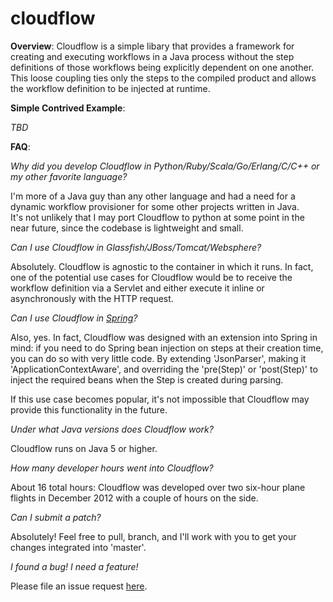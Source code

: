 # cloudflow

**Overview**:  Cloudflow is a simple libary that provides a framework for creating and executing workflows in a Java process without the 
step definitions of those workflows being explicitly dependent on one another.  This loose coupling ties only the steps to the compiled product 
and allows the workflow definition to be injected at runtime.

**Simple Contrived Example**:

*TBD*

**FAQ**:

*Why did you develop Cloudflow in Python/Ruby/Scala/Go/Erlang/C/C++ or my other favorite language?*

I'm more of a Java guy than any other language and had a need for a dynamic workflow provisioner for some other projects written in Java.  
It's not unlikely that I may port Cloudflow to python at some point in the near future, since the codebase is lightweight and small.

*Can I use Cloudflow in Glassfish/JBoss/Tomcat/Websphere?*

Absolutely.  Cloudflow is agnostic to the container in which it runs.  In fact, one of the potential use cases for Cloudflow would be to 
receive the workflow definition via a Servlet and either execute it inline or asynchronously with the HTTP request.

*Can I use Cloudflow in [Spring](http://www.springsource.com)?*

Also, yes.  In fact, Cloudflow was designed with an extension into Spring in mind: if you need to do Spring bean injection on steps at their creation
time, you can do so with very little code.  By extending 'JsonParser', making it 'ApplicationContextAware', and overriding the 'pre(Step)' or 'post(Step)'
to inject the required beans when the Step is created during parsing.

If this use case becomes popular, it's not impossible that Cloudflow may provide this functionality in the future. 

*Under what Java versions does Cloudflow work?*

Cloudflow runs on Java 5 or higher.

*How many developer hours went into Cloudflow?*

About 16 total hours: Cloudflow was developed over two six-hour plane flights in December 2012 with a couple of hours on the side. 

*Can I submit a patch?*

Absolutely!  Feel free to pull, branch, and I'll work with you to get your changes integrated into 'master'.

*I found a bug!  I need a feature!*
  
Please file an issue request [here](https://github.com/bdimmick/cloudflow/issues).